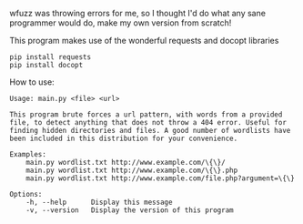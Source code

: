 wfuzz was throwing errors for me, so I thought I'd do what any sane programmer would do, make my own version from scratch!

This program makes use of the wonderful requests and docopt libraries

    pip install requests
    pip install docopt

How to use:

    Usage: main.py <file> <url>

    This program brute forces a url pattern, with words from a provided 
    file, to detect anything that does not throw a 404 error. Useful for 
    finding hidden directories and files. A good number of wordlists have 
    been included in this distribution for your convenience.

    Examples:
        main.py wordlist.txt http://www.example.com/\{\}/
        main.py wordlist.txt http://www.example.com/\{\}.php
        main.py wordlist.txt http://www.example.com/file.php?argument=\{\}

    Options:
        -h, --help      Display this message
        -v, --version   Display the version of this program